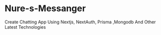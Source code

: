 # Nure-s-Messanger
Create Chatting App Using Nextjs, NextAuth, Prisma ,Mongodb And Other Latest Technologies
